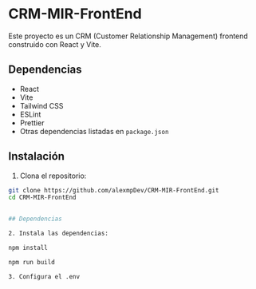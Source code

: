 # CRM-MIR-FrontEnd

Este proyecto es un CRM (Customer Relationship Management) frontend construido con React y Vite.

## Dependencias

- React
- Vite
- Tailwind CSS
- ESLint
- Prettier
- Otras dependencias listadas en `package.json`

## Instalación

1. Clona el repositorio:

```bash
git clone https://github.com/alexmpDev/CRM-MIR-FrontEnd.git
cd CRM-MIR-FrontEnd


## Dependencias

2. Instala las dependencias:

npm install

npm run build

3. Configura el .env
